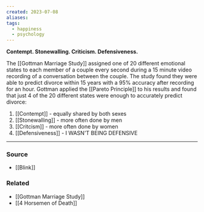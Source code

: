 ```yaml
---
created: 2023-07-08
aliases: 
tags:
  - happiness
  - psychology
---
```

**Contempt. Stonewalling. Criticism. Defensiveness.**

The [[Gottman Marriage Study]] assigned one of 20 different emotional states to each member of a couple every second during a 15 minute video recording of a conversation between the couple. The study found they were able to predict divorce within 15 years with a 95% accuracy after recording for an hour. Gottman applied the [[Pareto Principle]] to his results and found that just 4 of the 20 different states were enough to accurately predict divorce:

1. [[Contempt]]  - equally shared by both sexes
2. [[Stonewalling]]  - more often done by men
3. [[Critcism]]  - more often done by women
4. [[Defensiveness]] - I WASN'T BEING DEFENSIVE

---

### Source
- [[Blink]]

### Related
- [[Gottman Marriage Study]]
- [[4 Horsemen of Death]]